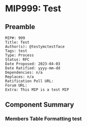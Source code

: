 # MIP999: Test

## Preamble

```
MIP#: 999
Title: Test
Author(s): @testymctestface
Tags: test
Type: Process
Status: RFC
Date Proposed: 2023-04-03
Date Ratified: yyyy-mm-dd
Dependencies: n/a
Replaces: n/a
Ratification Poll URL:
Forum URL: 
Extra: This MIP is a test MIP
```

## Component Summary

### Members Table Formatting test

